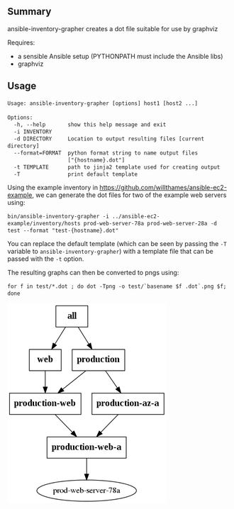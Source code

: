 ## Summary
ansible-inventory-grapher creates a dot file suitable for use by
graphviz

Requires:
* a sensible Ansible setup (PYTHONPATH must include the Ansible libs)
* graphviz

## Usage
```
Usage: ansible-inventory-grapher [options] host1 [host2 ...]

Options:
  -h, --help       show this help message and exit
  -i INVENTORY
  -d DIRECTORY     Location to output resulting files [current directory]
  --format=FORMAT  python format string to name output files
                   ["{hostname}.dot"]
  -t TEMPLATE      path to jinja2 template used for creating output
  -T               print default template
```

Using the example inventory in https://github.com/willthames/ansible-ec2-example,
we can generate the dot files for two of the example web servers using:
```
bin/ansible-inventory-grapher -i ../ansible-ec2-example/inventory/hosts prod-web-server-78a prod-web-server-28a -d test --format "test-{hostname}.dot"
```

You can replace the default template (which can be seen by passing the `-T` variable to `ansible-inventory-grapher`) with a template file that can be
passed with the `-t` option.

The resulting graphs can then be converted to pngs using:
```
for f in test/*.dot ; do dot -Tpng -o test/`basename $f .dot`.png $f; done
```
![Resulting image for prod-web-server-78a](test/test-prod-web-server-78a.png)
